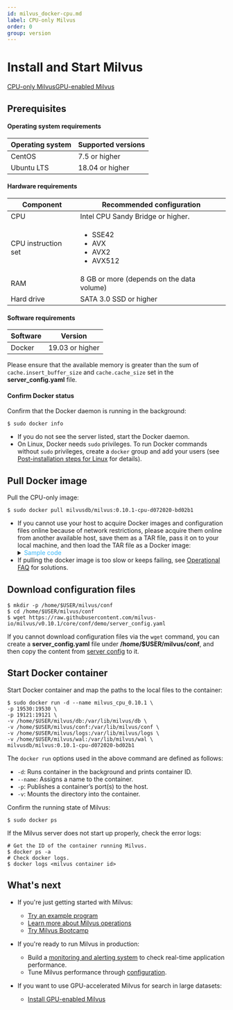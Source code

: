 ```yaml
---
id: milvus_docker-cpu.md
label: CPU-only Milvus
order: 0
group: version
---
```


# Install and Start Milvus

<div class="tab-wrapper"><a href="milvus_docker-cpu.md" class='active'>CPU-only Milvus</a><a href="milvus_docker-gpu.md" >GPU-enabled Milvus</a></div> 

## Prerequisites

#### Operating system requirements

| Operating system | Supported versions                              |
| :--------------- | :----------------------------------------------------------- |
| CentOS           | 7.5 or higher                                                |
| Ubuntu LTS       | 18.04 or higher                                              |

#### Hardware requirements

| Component | Recommended configuration             |
| ---------- | ------------------------------------- |
| CPU        | Intel CPU Sandy Bridge or higher. |
| CPU instruction set | <ul><li>SSE42</li><li>AVX</li><li>AVX2</li><li>AVX512</li></ul> |
| RAM        | 8 GB or more (depends on the data volume) |
| Hard drive | SATA 3.0 SSD or higher                |

#### Software requirements

| Software     | Version                                |
| ------- | -------------------------------------- |
| Docker  | 19.03 or higher                             |

<div class="alert note">
Please ensure that the available memory is greater than the sum of <code>cache.insert_buffer_size</code> and <code>cache.cache_size</code> set in the <b>server_config.yaml</b> file.
</div>

#### Confirm Docker status

Confirm that the Docker daemon is running in the background:

```shell
$ sudo docker info
```

<div class="alert note">
<ul>
<li>If you do not see the server listed, start the Docker daemon.</li>
<li>On Linux, Docker needs <code>sudo</code> privileges. To run Docker commands without <code>sudo</code> privileges, create a <code>docker</code> group and add your users (see <a href="https://docs.docker.com/install/linux/linux-postinstall/">Post-installation steps for Linux</a> for details).</li>
</ul>
</div>

## Pull Docker image

Pull the CPU-only image:

```shell
$ sudo docker pull milvusdb/milvus:0.10.1-cpu-d072020-bd02b1
```
<div class="alert note">
<ul>
<li>If you cannot use your host to acquire Docker images and configuration files online because of network restrictions, please acquire them online from another available host, save them as a TAR file, pass it on to your local machine, and then load the TAR file as a Docker image:
<details>
<summary><font color="#3ab7f8">Sample code</font></summary>
<ol>
 <li>Save the Docker image as a TAR file, and pass it on to your local machine:</br>

<code class="language-shell">
    $ docker save milvusdb/milvus > milvus_image.tar
</code>
</li>

<li>Load the TAR file as a Docker image:</br>

<code class="language-shell">
    $ docker load < milvus_image.tar
</code>
</li></ol>
</details></li>
<li>If pulling the docker image is too slow or keeps failing, see <a href="operational_faq.md">Operational FAQ</a> for solutions.</li>
</ul>
</div>


## Download configuration files

```shell
$ mkdir -p /home/$USER/milvus/conf
$ cd /home/$USER/milvus/conf
$ wget https://raw.githubusercontent.com/milvus-io/milvus/v0.10.1/core/conf/demo/server_config.yaml
```

<div class="alert note">
If you cannot download configuration files via the <code>wget</code> command, you can create a <b>server_config.yaml</b> file under <b>/home/$USER/milvus/conf</b>, and then copy the content from <a href="https://github.com/milvus-io/milvus/blob/v0.10.1/core/conf/demo/server_config.yaml">server config</a> to it.
</div>

## Start Docker container

Start Docker container and map the paths to the local files to the container:

```shell
$ sudo docker run -d --name milvus_cpu_0.10.1 \
-p 19530:19530 \
-p 19121:19121 \
-v /home/$USER/milvus/db:/var/lib/milvus/db \
-v /home/$USER/milvus/conf:/var/lib/milvus/conf \
-v /home/$USER/milvus/logs:/var/lib/milvus/logs \
-v /home/$USER/milvus/wal:/var/lib/milvus/wal \
milvusdb/milvus:0.10.1-cpu-d072020-bd02b1
```

The `docker run` options used in the above command are defined as follows:

- `-d`: Runs container in the background and prints container ID.
- `--name`: Assigns a name to the container.
- `-p`: Publishes a container’s port(s) to the host.
- `-v`: Mounts the directory into the container.

Confirm the running state of Milvus:

```shell
$ sudo docker ps
```

If the Milvus server does not start up properly, check the error logs:

```shell
# Get the ID of the container running Milvus.
$ docker ps -a
# Check docker logs.
$ docker logs <milvus container id>
```

## What's next

- If you're just getting started with Milvus:

  - [Try an example program](example_code.md)
  - [Learn more about Milvus operations](milvus_operation.md)
  - [Try Milvus Bootcamp](https://github.com/milvus-io/bootcamp)
  
- If you're ready to run Milvus in production:

  - Build a [monitoring and alerting system](monitor.md) to check real-time application performance.
  - Tune Milvus performance through [configuration](milvus_config.md).
  
- If you want to use GPU-accelerated Milvus for search in large datasets:
  
  - [Install GPU-enabled Milvus](milvus_docker-gpu.md)
